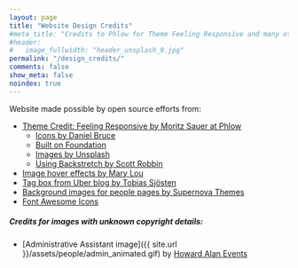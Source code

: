 ```yaml
---
layout: page
title: "Website Design Credits"
#meta_title: "Credits to Phlow for Theme Feeling Responsive and many others"
#header:
#   image_fullwidth: "header_unsplash_9.jpg"
permalink: "/design_credits/"
comments: false
show_meta: false
noindex: true
---
```


<i class="fa fa-thumbs-o-up fa-2x"></i> Website made possible by open source efforts from:

*   [Theme Credit: Feeling Responsive by Moritz Sauer at Phlow](http://phlow.github.io/feeling-responsive/)
    *   [Icons by Daniel Bruce](http://entypo.com/)
    *   [Built on Foundation](http://foundation.zurb.com/)
    *   [Images by Unsplash](http://unsplash.com/)
    *   [Using Backstretch by Scott Robbin](http://srobbin.com/jquery-plugins/backstretch/)
*   [Image hover effects by Mary Lou](http://tympanus.net/codrops/2012/08/08/circle-hover-effects-with-css-transitions/)
*   [Tag box from Uber blog by Tobias Sjösten](https://github.com/tobiassjosten/tobiassjosten.github.io)
*   [Background images for people pages by Supernova Themes](http://supernovathemes.com/55-small-lite-background-images-for-website-you-can-repeat/)
*   [Font Awesome Icons](http://fortawesome.github.io/Font-Awesome/icons/)


##### Credits for images with unknown copyright details:

*   [Administrative Assistant image]({{ site.url }}/assets/people/admin_animated.gif) by [Howard Alan Events](https://theartfestival.wordpress.com/2012/04/25/administrative-professionals-day/)
